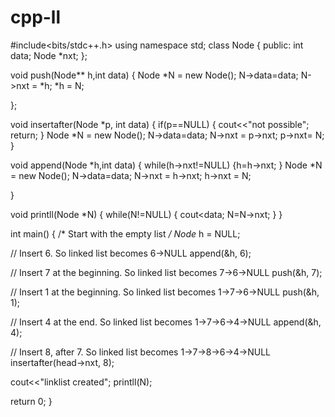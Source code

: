 # cpp-ll
#include<bits/stdc++.h>
using namespace std;
class Node
{
	public:
		int data;
		Node *nxt;
};

 void push(Node** h,int data)
 {
 	Node *N = new Node();
 	N->data=data;
 	N->nxt = *h;
 	*h = N;
 	
 };
 
 void insertafter(Node *p, int data)
 {
 	if(p==NULL)
 	{
 		cout<<"not possible";
 		return;
	}
	Node *N = new Node();
	N->data=data;
	N->nxt = p->nxt;
	p->nxt= N;
 }
 
 void append(Node *h,int data)
 {
 	while(h->nxt!=NULL)
 	{h=h->nxt;
	}
	Node *N = new Node();
	N->data=data;
	N->nxt = h->nxt;
	h->nxt = N;
	 
 }
 
 void printll(Node *N)
 {
 	while(N!=NULL)
 	{
 		cout<<N->data;
 		N=N->nxt;
	 }
 }

int main() 
{ 
  /* Start with the empty list */
  Node* h = NULL; 
  
  // Insert 6.  So linked list becomes 6->NULL 
  append(&h, 6); 
  
  // Insert 7 at the beginning. So linked list becomes 7->6->NULL 
  push(&h, 7); 
  
  // Insert 1 at the beginning. So linked list becomes 1->7->6->NULL 
  push(&h, 1); 
  
  // Insert 4 at the end. So linked list becomes 1->7->6->4->NULL 
  append(&h, 4); 
  
  // Insert 8, after 7. So linked list becomes 1->7->8->6->4->NULL 
  insertafter(head->nxt, 8); 
  
  cout<<"linklist created";
  printll(N); 
  
  return 0; 
} 
